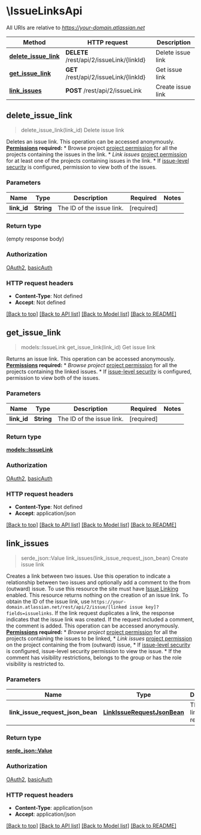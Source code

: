 # \IssueLinksApi

All URIs are relative to *https://your-domain.atlassian.net*

Method | HTTP request | Description
------------- | ------------- | -------------
[**delete_issue_link**](IssueLinksApi.md#delete_issue_link) | **DELETE** /rest/api/2/issueLink/{linkId} | Delete issue link
[**get_issue_link**](IssueLinksApi.md#get_issue_link) | **GET** /rest/api/2/issueLink/{linkId} | Get issue link
[**link_issues**](IssueLinksApi.md#link_issues) | **POST** /rest/api/2/issueLink | Create issue link



## delete_issue_link

> delete_issue_link(link_id)
Delete issue link

Deletes an issue link.  This operation can be accessed anonymously.  **[Permissions](#permissions) required:**   *  Browse project [project permission](https://confluence.atlassian.com/x/yodKLg) for all the projects containing the issues in the link.  *  *Link issues* [project permission](https://confluence.atlassian.com/x/yodKLg) for at least one of the projects containing issues in the link.  *  If [issue-level security](https://confluence.atlassian.com/x/J4lKLg) is configured, permission to view both of the issues.

### Parameters


Name | Type | Description  | Required | Notes
------------- | ------------- | ------------- | ------------- | -------------
**link_id** | **String** | The ID of the issue link. | [required] |

### Return type

 (empty response body)

### Authorization

[OAuth2](../README.md#OAuth2), [basicAuth](../README.md#basicAuth)

### HTTP request headers

- **Content-Type**: Not defined
- **Accept**: Not defined

[[Back to top]](#) [[Back to API list]](../README.md#documentation-for-api-endpoints) [[Back to Model list]](../README.md#documentation-for-models) [[Back to README]](../README.md)


## get_issue_link

> models::IssueLink get_issue_link(link_id)
Get issue link

Returns an issue link.  This operation can be accessed anonymously.  **[Permissions](#permissions) required:**   *  *Browse project* [project permission](https://confluence.atlassian.com/x/yodKLg) for all the projects containing the linked issues.  *  If [issue-level security](https://confluence.atlassian.com/x/J4lKLg) is configured, permission to view both of the issues.

### Parameters


Name | Type | Description  | Required | Notes
------------- | ------------- | ------------- | ------------- | -------------
**link_id** | **String** | The ID of the issue link. | [required] |

### Return type

[**models::IssueLink**](IssueLink.md)

### Authorization

[OAuth2](../README.md#OAuth2), [basicAuth](../README.md#basicAuth)

### HTTP request headers

- **Content-Type**: Not defined
- **Accept**: application/json

[[Back to top]](#) [[Back to API list]](../README.md#documentation-for-api-endpoints) [[Back to Model list]](../README.md#documentation-for-models) [[Back to README]](../README.md)


## link_issues

> serde_json::Value link_issues(link_issue_request_json_bean)
Create issue link

Creates a link between two issues. Use this operation to indicate a relationship between two issues and optionally add a comment to the from (outward) issue. To use this resource the site must have [Issue Linking](https://confluence.atlassian.com/x/yoXKM) enabled.  This resource returns nothing on the creation of an issue link. To obtain the ID of the issue link, use `https://your-domain.atlassian.net/rest/api/2/issue/[linked issue key]?fields=issuelinks`.  If the link request duplicates a link, the response indicates that the issue link was created. If the request included a comment, the comment is added.  This operation can be accessed anonymously.  **[Permissions](#permissions) required:**   *  *Browse project* [project permission](https://confluence.atlassian.com/x/yodKLg) for all the projects containing the issues to be linked,  *  *Link issues* [project permission](https://confluence.atlassian.com/x/yodKLg) on the project containing the from (outward) issue,  *  If [issue-level security](https://confluence.atlassian.com/x/J4lKLg) is configured, issue-level security permission to view the issue.  *  If the comment has visibility restrictions, belongs to the group or has the role visibility is restricted to.

### Parameters


Name | Type | Description  | Required | Notes
------------- | ------------- | ------------- | ------------- | -------------
**link_issue_request_json_bean** | [**LinkIssueRequestJsonBean**](LinkIssueRequestJsonBean.md) | The issue link request. | [required] |

### Return type

[**serde_json::Value**](serde_json::Value.md)

### Authorization

[OAuth2](../README.md#OAuth2), [basicAuth](../README.md#basicAuth)

### HTTP request headers

- **Content-Type**: application/json
- **Accept**: application/json

[[Back to top]](#) [[Back to API list]](../README.md#documentation-for-api-endpoints) [[Back to Model list]](../README.md#documentation-for-models) [[Back to README]](../README.md)

